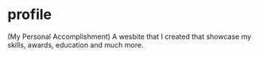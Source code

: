 # profile
(My Personal Accomplishment)
A wesbite that I created that showcase my skills, awards, education and much more. 
